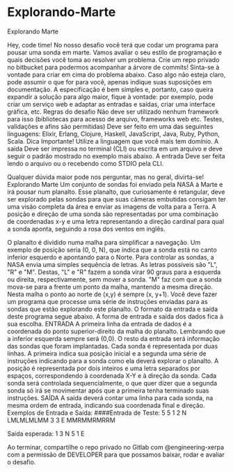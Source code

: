 # Explorando-Marte

Explorando Marte

Hey, code time!
No nosso desafio você terá que codar um programa para pousar uma sonda em marte.
Vamos avaliar o seu estilo de programação e quais decisões você toma ao resolver um problema. Crie um repo privado no bitbucket para podermos acompanhar a árvore de commits!
Sinta-se à vontade para criar em cima do problema abaixo. Caso algo não esteja claro, pode assumir o que for para você, apenas indique suas suposições em documentação. A especificação é bem simples e, portanto, caso queira expandir a solução para algo maior, fique à vontade: por exemplo, pode criar um serviço web e adaptar as entradas e saídas, criar uma interface gráfica, etc.
Regras do desafio
Não deve ser utilizado nenhum framework para isso (bibliotecas para acesso de arquivo, frameworks web etc. Testes, validações e afins são permitidas)
Deve ser feito em uma das seguintes linguagens: Elixir, Erlang, Clojure, Haskell, JavaScript, Java, Ruby, Python, Scala.
Dica Importante! Utilize a linguagem que você mais tem domínio.
A saída Deve ser impressa no terminal (CLI) ou escrita em um arquivo e deve seguir o padrão mostrado no exemplo mais abaixo.
A entrada Deve ser feita lendo o arquivo ou o recebendo como STDIO pela CLI.

Qualquer dúvida maior pode nos perguntar, mas no geral, divirta-se!
Explorando Marte
Um conjunto de sondas foi enviado pela NASA à Marte e irá pousar num planalto. Esse planalto, que curiosamente é retangular, deve ser explorado pelas sondas para que suas câmeras embutidas consigam ter uma visão completa da área e enviar as imagens de volta para a Terra.
A posição e direção de uma sonda são representadas por uma combinação de coordenadas x-y e uma letra representando a direção cardinal para qual a sonda aponta, seguindo a rosa dos ventos em inglês.

O planalto é dividido numa malha para simplificar a navegação. Um exemplo de posição seria (0, 0, N), que indica que a sonda está no canto inferior esquerdo e apontando para o Norte.
Para controlar as sondas, a NASA envia uma simples sequência de letras. As letras possíveis são "L", "R" e "M". Destas, "L" e "R" fazem a sonda virar 90 graus para a esquerda ou direita, respectivamente, sem mover a sonda. "M" faz com que a sonda mova-se para a frente um ponto da malha, mantendo a mesma direção.
Nesta malha o ponto ao norte de (x,y) é sempre (x, y+1).
Você deve fazer um programa que processe uma série de instruções enviadas para as sondas que estão explorando este planalto. O formato da entrada e saída deste programa segue abaixo.
A forma de entrada e saída dos dados fica à sua escolha.
ENTRADA
A primeira linha da entrada de dados é a coordenada do ponto superior-direito da malha do planalto. Lembrando que a inferior esquerda sempre será (0,0).
O resto da entrada será informação das sondas que foram implantadas. Cada sonda é representada por duas linhas. A primeira indica sua posição inicial e a segunda uma série de instruções indicando para a sonda como ela deverá explorar o planalto.
A posição é representada por dois inteiros e uma letra separados por espaços, correspondendo à coordenada X-Y e à direção da sonda. Cada sonda será controlada sequencialmente, o que quer dizer que a segunda sonda só irá se movimentar após que a primeira tenha terminado suas instruções.
SAÍDA
A saída deverá contar uma linha para cada sonda, na mesma ordem de entrada, indicando sua coordenada final e direção.
Exemplos de Entrada e Saída:
####Entrada de Teste:
5 5
1 2 N
LMLMLMLMM
3 3 E
MMRMMRMRRM


Saída esperada:
1 3 N
5 1 E



Ao terminar, compartilhe o repo privado no Gitlab com @engineering-xerpa com a permissão de DEVELOPER para que possamos baixar, rodar e avaliar o desafio.


